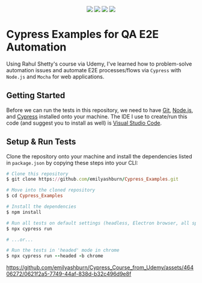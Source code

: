 <p align="center">
<img src="https://img.shields.io/badge/javascript%20-%23323330.svg?&style=for-the-badge&logo=javascript&logoColor=%23F7DF1E"> <img src="https://img.shields.io/badge/-cypress-%23E5E5E5?style=for-the-badge&logo=cypress&logoColor=058a5e"> <img src="https://img.shields.io/badge/-mocha-%238D6748?style=for-the-badge&logo=mocha&logoColor=white"> <img src="https://img.shields.io/badge/node.js-6DA55F?style=for-the-badge&logo=node.js&logoColor=white">
</p>

# Cypress Examples for QA E2E Automation
Using Rahul Shetty's course via Udemy, I've learned how to problem-solve automation issues and automate E2E processes/flows via ``Cypress`` with ``Node.js`` and ``Mocha`` for web applications.

## Getting Started
Before we can run the tests in this repository, we need to have [Git](https://git-scm.com/), [Node.js](https://nodejs.org/en), and [Cypress](https://www.cypress.io/) installed onto your machine. The IDE I use to create/run this code (and suggest you to install as well) is [Visual Studio Code](https://code.visualstudio.com/).

## Setup & Run Tests
Clone the repository onto your machine and install the dependencies listed in ``package.json`` by copying these steps into your CLI:
```ruby
# Clone this repository
$ git clone https://github.com/emilyashburn/Cypress_Examples.git

# Move into the cloned repository
$ cd Cypress_Examples

# Install the dependencies
$ npm install

# Run all tests on default settings (headless, Electron browser, all specs, ...)
$ npx cypress run

# ...or...

# Run the tests in 'headed' mode in chrome
$ npx cypress run --headed -b chrome
```
https://github.com/emilyashburn/Cypress_Course_from_Udemy/assets/46406272/0621f2a5-7749-44af-838d-b32c496d9e8f
